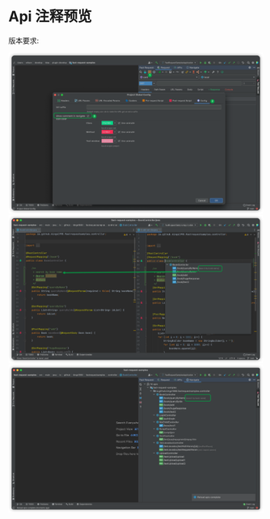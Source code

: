 # Api 注释预览

版本要求: <Badge text="2022.2.6" />

![showCommentConfig](../../.vuepress/public/img/2022.2.6/showCommentConfig.png)
![showCommentInClass](../../.vuepress/public/img/2022.2.6/showCommentInClass.png)
![showCommentInNavigate](../../.vuepress/public/img/2022.2.6/showCommentInNavigate.png)
